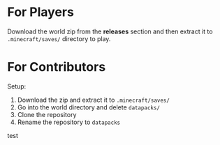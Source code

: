 # For Players
Download the world zip from the **releases** section and then extract it to `.minecraft/saves/` directory to play.

# For Contributors

Setup:

  1. Download the zip and extract it to `.minecraft/saves/`
  2. Go into the world directory and delete `datapacks/`
  3. Clone the repository
  4. Rename the repository to `datapacks`
  
test
